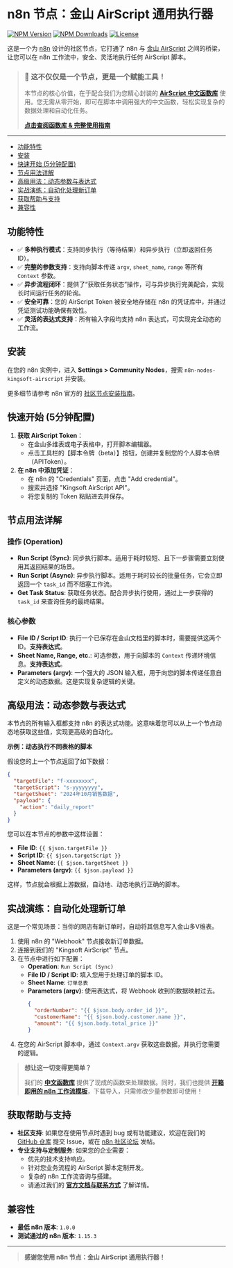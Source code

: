 # n8n 节点：金山 AirScript 通用执行器

<!-- 徽章，发布到 npm 后，这里的链接会自动生效 -->
[![NPM Version](https://img.shields.io/npm/v/n8n-nodes-kingsoft-airscript?style=flat-square)](https://www.npmjs.com/package/n8n-nodes-kingsoft-airscript)
[![NPM Downloads](https://img.shields.io/npm/dm/n8n-nodes-kingsoft-airscript?style=flat-square)](https://www.npmjs.com/package/n8n-nodes-kingsoft-airscript)
[![License](https://img.shields.io/npm/l/n8n-nodes-kingsoft-airscript?style=flat-square)](https://github.com/your-username/n8n-nodes-kingsoft-airscript/blob/main/LICENSE)
<!-- 请在你的 GitHub 仓库创建 LICENSE 文件，通常选择 MIT License -->

这是一个为 [n8n](https://n8n.io/) 设计的社区节点，它打通了 n8n 与 [金山 AirScript](https://kdocs.cn/l/cdLp4aUrAR4r) 之间的桥梁，让您可以在 n8n 工作流中，安全、灵活地执行任何 AirScript 脚本。

> ### 🚀 **这不仅仅是一个节点，更是一个赋能工具！**
>
> 本节点的核心价值，在于配合我们为您精心封装的 **[AirScript 中文函数库](https://www.kdocs.cn/l/cho73TDGgMPP)** 使用。您无需从零开始，即可在脚本中调用强大的中文函数，轻松实现复杂的数据处理和自动化任务。
>
> **[点击查阅函数库 & 完整使用指南](https://www.kdocs.cn/l/cho73TDGgMPP)**

---

- [功能特性](#功能特性)
- [安装](#安装)
- [快速开始 (5分钟配置)](#快速开始-5分钟配置)
- [节点用法详解](#节点用法详解)
- [高级用法：动态参数与表达式](#高级用法动态参数与表达式)
- [实战演练：自动化处理新订单](#实战演练自动化处理新订单)
- [获取帮助与支持](#获取帮助与支持)
- [兼容性](#兼容性)

## 功能特性

-   ✅ **多种执行模式**：支持同步执行（等待结果）和异步执行（立即返回任务ID）。
-   ✅ **完整的参数支持**：支持向脚本传递 `argv`, `sheet_name`, `range` 等所有 `Context` 参数。
-   ✅ **异步流程闭环**：提供了“获取任务状态”操作，可与异步执行完美配合，实现长时间运行任务的轮询。
-   ✅ **安全可靠**：您的 AirScript Token 被安全地存储在 n8n 的凭证库中，并通过凭证测试功能确保有效性。
-   ✅ **灵活的表达式支持**：所有输入字段均支持 n8n 表达式，可实现完全动态的工作流。

## 安装

在您的 n8n 实例中，进入 **Settings > Community Nodes**，搜索 `n8n-nodes-kingsoft-airscript` 并安装。

更多细节请参考 n8n 官方的 [社区节点安装指南](https://docs.n8n.io/integrations/community-nodes/installation/)。

## 快速开始 (5分钟配置)

1.  **获取 AirScript Token**：
    *   在金山多维表或电子表格中，打开脚本编辑器。
    *   点击工具栏的【脚本令牌（beta）】按钮，创建并复制您的个人脚本令牌（APIToken）。
2.  **在 n8n 中添加凭证**：
    *   在 n8n 的 "Credentials" 页面，点击 "Add credential"。
    *   搜索并选择 "Kingsoft AirScript API"。
    *   将您复制的 Token 粘贴进去并保存。

## 节点用法详解

### 操作 (Operation)

-   **Run Script (Sync)**: 同步执行脚本。适用于耗时较短、且下一步骤需要立刻使用其返回结果的场景。
-   **Run Script (Async)**: 异步执行脚本。适用于耗时较长的批量任务，它会立即返回一个 `task_id` 而不阻塞工作流。
-   **Get Task Status**: 获取任务状态。配合异步执行使用，通过上一步获得的 `task_id` 来查询任务的最终结果。

### 核心参数

-   **File ID / Script ID**: 执行一个已保存在金山文档里的脚本时，需要提供这两个 ID。**支持表达式**。
-   **Sheet Name, Range, etc.**: 可选参数，用于向脚本的 `Context` 传递环境信息。**支持表达式**。
-   **Parameters (argv)**: 一个强大的 JSON 输入框，用于向您的脚本传递任意自定义的动态数据。这是实现复杂逻辑的关键。

## 高级用法：动态参数与表达式

本节点的所有输入框都支持 n8n 的表达式功能。这意味着您可以从上一个节点动态地获取这些值，实现更高级的自动化。

**示例：动态执行不同表格的脚本**

假设您的上一个节点返回了如下数据：
```json
{
  "targetFile": "f-xxxxxxxx",
  "targetScript": "s-yyyyyyyy",
  "targetSheet": "2024年10月销售数据",
  "payload": {
    "action": "daily_report"
  }
}
```

您可以在本节点的参数中这样设置：
-   **File ID**: `{{ $json.targetFile }}`
-   **Script ID**: `{{ $json.targetScript }}`
-   **Sheet Name**: `{{ $json.targetSheet }}`
-   **Parameters (argv)**: `{{ $json.payload }}`

这样，节点就会根据上游数据，自动地、动态地执行正确的脚本。

## 实战演练：自动化处理新订单

这是一个常见场景：当你的网店有新订单时，自动将其信息写入金山多V维表。

1.  使用 n8n 的 "Webhook" 节点接收新订单数据。
2.  连接到我们的 "Kingsoft AirScript" 节点。
3.  在节点中进行如下配置：
    *   **Operation**: `Run Script (Sync)`
    *   **File ID / Script ID**: 填入您用于处理订单的脚本 ID。
    *   **Sheet Name**: `订单总表`
    *   **Parameters (argv)**: 使用表达式，将 Webhook 收到的数据映射过去。
        ```json
        {
          "orderNumber": "{{ $json.body.order_id }}",
          "customerName": "{{ $json.body.customer.name }}",
          "amount": "{{ $json.body.total_price }}"
        }
        ```
4.  在您的 AirScript 脚本中，通过 `Context.argv` 获取这些数据，并执行您需要的逻辑。

> **想让这一切变得更简单？**
>
> 我们的 **[中文函数库](https://www.kdocs.cn/l/cho73TDGgMPP)** 提供了现成的函数来处理数据。同时，我们也提供 **[开箱即用的 n8n 工作流模板](https://www.kdocs.cn/l/cho73TDGgMPP)**，下载导入，只需修改少量参数即可使用！

## 获取帮助与支持

-   **社区支持**: 如果您在使用节点时遇到 bug 或有功能建议，欢迎在我们的 [GitHub 仓库](https://github.com/your-username/n8n-nodes-kingsoft-airscript) 提交 Issue，或在 [n8n 社区论坛](https://community.n8n.io/) 发帖。
    <!-- 请把上面的 GitHub 链接替换成你的真实仓库地址 -->
-   **专业支持与定制服务**: 如果您的企业需要：
    *   优先的技术支持响应。
    *   针对您业务流程的 AirScript 脚本定制开发。
    *   复杂的 n8n 工作流咨询与搭建。
    *   请通过我们的 **[官方文档与联系方式](https://www.kdocs.cn/l/cho73TDGgMPP)** 了解详情。

## 兼容性

-   **最低 n8n 版本**: `1.0.0`
-   **测试通过的 n8n 版本**: `1.15.3`
    <!-- 当你运行 npm run dev 时，命令行会显示 n8n 的版本号，请把它填在这里 -->

---

> **感谢您使用 n8n 节点：金山 AirScript 通用执行器！**